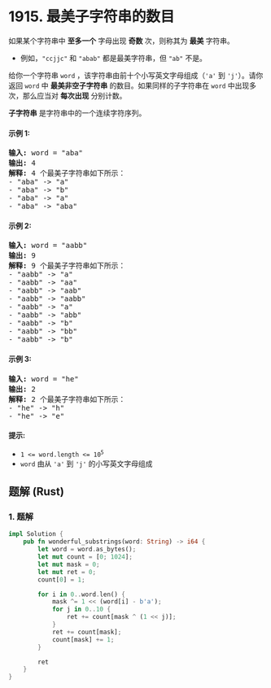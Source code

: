 # 1915. 最美子字符串的数目
如果某个字符串中 **至多一个** 字母出现 **奇数** 次，则称其为 **最美** 字符串。

* 例如，`"ccjjc"` 和 `"abab"` 都是最美字符串，但 `"ab"` 不是。

给你一个字符串 `word` ，该字符串由前十个小写英文字母组成（`'a'` 到 `'j'`）。请你返回 `word` 中 **最美非空子字符串** 的数目。如果同样的子字符串在 `word` 中出现多次，那么应当对 **每次出现** 分别计数。

**子字符串** 是字符串中的一个连续字符序列。

#### 示例 1:
<pre>
<strong>输入:</strong> word = "aba"
<strong>输出:</strong> 4
<strong>解释:</strong> 4 个最美子字符串如下所示：
- "aba" -> "a"
- "aba" -> "b"
- "aba" -> "a"
- "aba" -> "aba"
</pre>

#### 示例 2:
<pre>
<strong>输入:</strong> word = "aabb"
<strong>输出:</strong> 9
<strong>解释:</strong> 9 个最美子字符串如下所示：
- "aabb" -> "a"
- "aabb" -> "aa"
- "aabb" -> "aab"
- "aabb" -> "aabb"
- "aabb" -> "a"
- "aabb" -> "abb"
- "aabb" -> "b"
- "aabb" -> "bb"
- "aabb" -> "b"
</pre>

#### 示例 3:
<pre>
<strong>输入:</strong> word = "he"
<strong>输出:</strong> 2
<strong>解释:</strong> 2 个最美子字符串如下所示：
- "he" -> "h"
- "he" -> "e"
</pre>

#### 提示:
* <code>1 <= word.length <= 10<sup>5</sup></code>
* `word` 由从 `'a'` 到 `'j'` 的小写英文字母组成

## 题解 (Rust)

### 1. 题解
```Rust
impl Solution {
    pub fn wonderful_substrings(word: String) -> i64 {
        let word = word.as_bytes();
        let mut count = [0; 1024];
        let mut mask = 0;
        let mut ret = 0;
        count[0] = 1;

        for i in 0..word.len() {
            mask ^= 1 << (word[i] - b'a');
            for j in 0..10 {
                ret += count[mask ^ (1 << j)];
            }
            ret += count[mask];
            count[mask] += 1;
        }

        ret
    }
}
```
